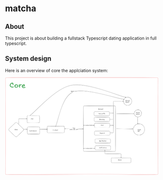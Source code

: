 # matcha

## About

This project is about building a fullstack Typescript dating application in
full typescript.

## System design

Here is an overview of core the applciation system:

![Matcha system design](/notes/assets/matcha_diagram_light_background.png)
